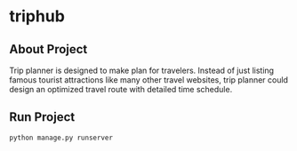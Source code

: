 # triphub
## About Project
Trip planner is designed to make plan for travelers. Instead of just listing famous tourist attractions like many other travel websites, trip planner could design an optimized travel route with detailed time schedule. 


## Run Project
```
python manage.py runserver
```